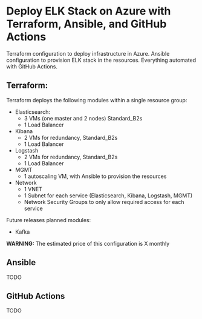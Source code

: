 # Deploy ELK Stack on Azure with Terraform, Ansible, and GitHub Actions
Terraform configuration to deploy infrastructure in Azure. Ansible configuration to provision ELK stack in the resources. Everything automated with GitHub Actions.

## Terraform:
Terraform deploys the following modules within a single resource group:

- Elasticsearch: 
  - 3 VMs (one master and 2 nodes) Standard_B2s
  - 1 Load Balancer
- Kibana
  - 2 VMs for redundancy, Standard_B2s
  - 1 Load Balancer
- Logstash
  - 2 VMs for redundancy, Standard_B2s
  - 1 Load Balancer
- MGMT
  - 1 autoscaling VM, with Ansible to provision the resources
- Network
  - 1 VNET
  - 1 Subnet for each service (Elasticsearch, Kibana, Logstash, MGMT)
  - Network Security Groups to only allow required access for each service

Future releases planned modules: 
- Kafka

**WARNING:** The estimated price of this configuration is X monthly

## Ansible

TODO

## GitHub Actions

TODO